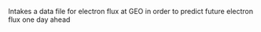 Intakes a data file for electron flux at GEO in order to predict future electron flux one day ahead
